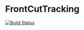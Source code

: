 # FrontCutTracking

[![Build Status](https://github.com/Fastaxx/FrontCutTracking.jl/actions/workflows/CI.yml/badge.svg?branch=main)](https://github.com/Fastaxx/FrontCutTracking.jl/actions/workflows/CI.yml?query=branch%3Amain)
